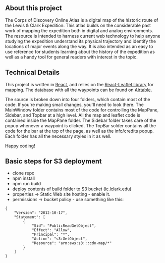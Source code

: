 ## About this project
The Corps of Discovery Online Atlas is a digital map of the historic route of
the Lewis & Clark Expedition. This atlas builds on the considerable past work of
mapping the expedition both in digital and analog environments. The resource is
intended to harness current web technology to help anyone studying the
expedition understand its physical trajectory and identify the locations of
major events along the way. It is also intended as an easy to use reference for
students learning about the history of the expedition as well as a handy tool
for general readers with interest in the topic.

## Technical Details
This project is written in [React](https://reactjs.org), and relies on the [React-Leaflet library](https://react-leaflet.js.org) for mapping. The database with all the waypoints can be found on [Airtable](https://airtable.com/appNr9GTJe3BAOfph/api/docs#curl/introduction).

The source is broken down into four folders, which contain most of the code. If you're making small changes, you'll need to look there.
The MainWindow folder contains most of the code for controlling the MapPane, Sidebar, and Topbar at a high level. All the map and leaflet code is contained inside the MapPane folder.
The Sidebar folder takes care of the popup whenever a waypoint is clicked.
The TopBar solder contains all the code for the bar at the top of the page, as well as the info/credits popup.
Each folder has all the necessary styles in it as well.

Happy coding!

## Basic steps for S3 deployment
* clone repo
* npm install
* npm run build
* deploy contents of build folder to S3 bucket (lc.lclark.edu)
* properties -> Static Web site hosting - enable it.
* permissions -> bucket policy - use something like this:
```
{
    "Version": "2012-10-17",
    "Statement": [
        {
            "Sid": "PublicReadGetObject",
            "Effect": "Allow",
            "Principal": "*",
            "Action": "s3:GetObject",
            "Resource": "arn:aws:s3:::cdo-map/*"
        }
    ]
}
```
